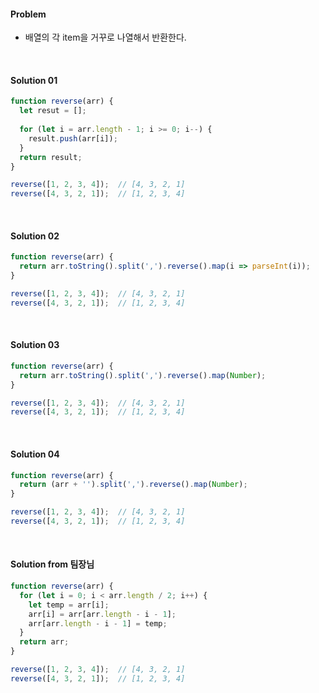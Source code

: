 #### Problem

- 배열의 각 item을 거꾸로 나열해서 반환한다.

<br>

#### Solution 01

```js
function reverse(arr) {
  let resut = [];
  
  for (let i = arr.length - 1; i >= 0; i--) {
    result.push(arr[i]);
  }
  return result;
}

reverse([1, 2, 3, 4]);  // [4, 3, 2, 1]
reverse([4, 3, 2, 1]);  // [1, 2, 3, 4]
```

<br>

#### Solution 02

```js
function reverse(arr) {
  return arr.toString().split(',').reverse().map(i => parseInt(i));
}

reverse([1, 2, 3, 4]);  // [4, 3, 2, 1]
reverse([4, 3, 2, 1]);  // [1, 2, 3, 4]
```

<br>

#### Solution 03

```js
function reverse(arr) {
  return arr.toString().split(',').reverse().map(Number);
}

reverse([1, 2, 3, 4]);  // [4, 3, 2, 1]
reverse([4, 3, 2, 1]);  // [1, 2, 3, 4]
```

<br>

#### Solution 04

```js
function reverse(arr) {
  return (arr + '').split(',').reverse().map(Number);
}

reverse([1, 2, 3, 4]);  // [4, 3, 2, 1]
reverse([4, 3, 2, 1]);  // [1, 2, 3, 4]
```

<br>

#### Solution from 팀장님

```js
function reverse(arr) {
  for (let i = 0; i < arr.length / 2; i++) {
    let temp = arr[i];
    arr[i] = arr[arr.length - i - 1];
    arr[arr.length - i - 1] = temp;
  }
  return arr;
}

reverse([1, 2, 3, 4]);  // [4, 3, 2, 1]
reverse([4, 3, 2, 1]);  // [1, 2, 3, 4]
```

<br>

<br>